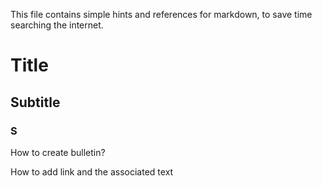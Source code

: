 This file contains simple hints and references for markdown, to save time searching the internet. 

# Title
## Subtitle 
### S
How to create bulletin?


How to add link and the associated text

